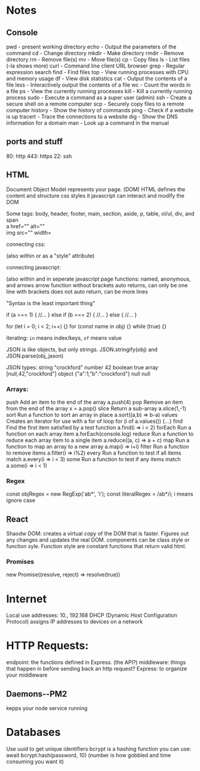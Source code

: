# Notes

## Console

pwd - present working directory
echo - Output the parameters of the command
cd - Change directory
mkdir - Make directory
rmdir - Remove directory
rm - Remove file(s)
mv - Move file(s)
cp - Copy files
ls - List files (-la shows more)
curl - Command line client URL browser
grep - Regular expression search
find - Find files
top - View running processes with CPU and memory usage
df - View disk statistics
cat - Output the contents of a file
less - Interactively output the contents of a file
wc - Count the words in a file
ps - View the currently running processes
kill - Kill a currently running process
sudo - Execute a command as a super user (admin)
ssh - Create a secure shell on a remote computer
scp - Securely copy files to a remote computer
history - Show the history of commands
ping - Check if a website is up
tracert - Trace the connections to a website
dig - Show the DNS information for a domain
man - Look up a command in the manual

## ports and stuff
80: http
443: https
22: ssh

## HTML
<!DOCTYPE html>

Document Object Model represents your page. (DOM)
HTML defines the content and structure
css styles it
javascript can interact and modify the DOM

Some tags:
body, header, footer, main, section, aside, p, table, ol/ul, div, and span
<br />a href="" alt=""
<br />img src="" width=

connecting css:
<link rel="stylesheet" href="styles.css" />
(also within <style></style> or as a "style" attribute)

connecting javascript:
<script src="javascript.js"></script>
(also within <script><script/> or in some attributes like "onclick")


## CSS
### selector
(body, p, span, #id, .class, etc)
Descendant	A list of descendants	body section	Any section that is a descendant of a body
Child	A list of direct children	section > p	Any p that is a direct child of a section
General sibling	A list of siblings	div ~ p	Any p that has a div sibling
Adjacent sibling	A list of adjacent sibling	div + p	Any p that has an adjacent div sibling

### Declarations
Property-Value-Example-Discussion
background-color	color	red	Fill the background color
border	color width style	#fad solid medium	Sets the border using shorthand where any or all of the values may be provided
border-radius	unit	50%	The size of the border radius
box-shadow	x-offset y-offset blu-radius color	2px 2px 2px gray	Creates a shadow
columns	number	3	Number of textual columns
column-rule	color width style	solid thin black	Sets the border used between columns using border shorthand
color	color	rgb(128, 0, 0)	Sets the text color
cursor	type	grab	Sets the cursor to display when hovering over the element
display	type	none	Defines how to display the element and its children
filter	filter-function	grayscale(30%)	Applies a visual filter
float	direction	right	Places the element to the left or right in the flow
flex			Flex layout. Used for responsive design
font	family size style	Arial 1.2em bold	Defines the text font using shorthand
grid			Grid layout. Used for responsive design
height	unit	.25em	Sets the height of the box
margin	unit	5px 5px 0 0	Sets the margin spacing
max-[width/height]	unit	20%	Restricts the width or height to no more than the unit
min-[width/height]	unit	10vh	Restricts the width or height to no less than the unit
opacity	number	.9	Sets how opaque the element is
overflow	[visible/hidden/scroll/auto]	scroll	Defines what happens when the content does not fix in its box
position	[static/relative/absolute/sticky]	absolute	Defines how the element is positioned in the document
padding	unit	1em 2em	Sets the padding spacing
left	unit	10rem	The horizontal value of a positioned element
text-align	[start/end/center/justify]	end	Defines how the text is aligned in the element
top	unit	50px	The vertical value of a positioned element
transform	transform-function	rotate(0.5turn)	Applies a transformation to the element
width	unit	25vmin	Sets the width of the box
z-index	number	100	Controls the positioning of the element on the z axis

box: outside: margin then border then padding then content

Flex:
for containers:
flex-direction: row | row-reverse | column | column-reverse;
flex-wrap: nowrap | wrap | wrap-reverse;
flex-flow: column wrap;
justify-content: flex-start | flex-end | center | space-between | space-around | space-evenly | start | end | left | right ... + safe | unsafe;
align-items: stretch | flex-start | flex-end | center | baseline | first baseline | last baseline | start | end | self-start | self-end + ... safe | unsafe;
(align-items is like justify content but for cross-axis)
align-content: flex-start | flex-end | center | space-between | space-around | space-evenly | stretch | start | end | baseline | first baseline | last baseline + ... safe | unsafe;
(align-content is only for multi-line with wrapping)
gap: 10px 20px; /* row-gap column-gap */

for children:
order: 5; /* default is 0 */
flex: none | [ <'flex-grow'> <'flex-shrink'>? || <'flex-basis'> ]
align-self: auto | flex-start | flex-end | center | baseline | stretch;


## Javascript
can be included in 3 ways: in attribute thing, in <script></script> and in seperate javascript page
functions: named, anonymous, and arrows
arrow function without brackets auto returns, can only be one line
with brackets does not auto return, can be more lines

"Syntax is the least important thing"

if (a === 1) {
  //...
} else if (b === 2) {
  //...
} else {
  //...
}

for (let i = 0; i < 2; i++) {}
for (const name in obj) {}
while (true) {}


iterating: `in` means index/keys, `of` means value

JSON is like objects, but only strings. JSON.stringify(obj) and JSON.parse(obj_jason)

JSON types:
string	"crockford"
number	42
boolean	true
array	[null,42,"crockford"]
object	{"a":1,"b":"crockford"}
null	null

### Arrays:
push	Add an item to the end of the array	a.push(4)
pop	Remove an item from the end of the array	x = a.pop()
slice	Return a sub-array	a.slice(1,-1)
sort	Run a function to sort an array in place	a.sort((a,b) => b-a)
values	Creates an iterator for use with a for of loop	for (i of a.values()) {...}
find	Find the first item satisfied by a test function	a.find(i => i < 2)
forEach	Run a function on each array item	a.forEach(console.log)
reduce	Run a function to reduce each array item to a single item	a.reduce((a, c) => a + c)
map	Run a function to map an array to a new array	a.map(i => i+i)
filter	Run a function to remove items	a.filter(i => i%2)
every	Run a function to test if all items match	a.every(i => i < 3)
some	Run a function to test if any items match	a.some(i => i < 1)

### Regex
const objRegex = new RegExp('ab*', 'i');
const literalRegex = /ab*/i;
i means ignore case

## React
Shaodw DOM: creates a virtual copy of the DOM that is faster. Figures out any changes and updates the real DOM.
components can be class style or function syle. Function style are constant functions that return valid html.

### Promises
new Promise((resolve, reject) => resolve(true))

# Internet
Local use addresses: 10., 192.168
DHCP (Dynamic Host Configuration Protocol) assigns IP addresses to devices on a network

# HTTP Requests:

endpoint: the functions defined in Express. (the API?)
middleware: things that happen in before sending back an http request?
Express: to organize your middleware

## Daemons--PM2
kepps your node service running

# Databases
Use uuid to get unique identifiers
bcrypt is a hashing function you can use:
  await bcrypt.hash(password, 10)
  (number is how gobbled and time consuming you want it)
